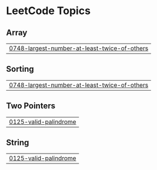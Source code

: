 

<!---LeetCode Topics Start-->
# LeetCode Topics
## Array
|  |
| ------- |
| [0748-largest-number-at-least-twice-of-others](https://github.com/neuralakarshit/leetcodewithAkarshit/tree/master/0748-largest-number-at-least-twice-of-others) |
## Sorting
|  |
| ------- |
| [0748-largest-number-at-least-twice-of-others](https://github.com/neuralakarshit/leetcodewithAkarshit/tree/master/0748-largest-number-at-least-twice-of-others) |
## Two Pointers
|  |
| ------- |
| [0125-valid-palindrome](https://github.com/neuralakarshit/leetcodewithAkarshit/tree/master/0125-valid-palindrome) |
## String
|  |
| ------- |
| [0125-valid-palindrome](https://github.com/neuralakarshit/leetcodewithAkarshit/tree/master/0125-valid-palindrome) |
<!---LeetCode Topics End-->
